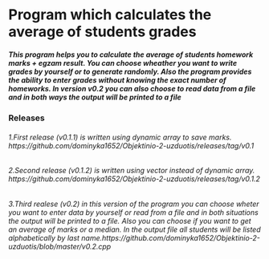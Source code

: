 <h1> Program which calculates the average of students grades </h1>
<h5> This program helps you to calculate the average of students homework marks + egzam result. You can choose wheather you want to write grades by yourself or to generate randomly. Also the program provides the ability to enter grades without knowing the exact number of homeworks. In version v0.2 you can also choose to read data from a file and in both ways the output will be printed to a file</5>

<h3> Releases </h3>
<h6>1.First release (v0.1.1) is written using dynamic array to save marks. https://github.com/dominyka1652/Objektinio-2-uzduotis/releases/tag/v0.1 </h6>
<h6>2.Second release (v0.1.2) is written using vector instead of dynamic array. https://github.com/dominyka1652/Objektinio-2-uzduotis/releases/tag/v0.1.2 </h6>
<h6>3.Third realese (v0.2) in this version of the program you can choose wheter you want to enter data by yourself or read from a file and in both situations the output will be printed to a file. Also you can choose if you want to get an average of marks or a median. In the output file all students will be listed alphabetically by last name.https://github.com/dominyka1652/Objektinio-2-uzduotis/blob/master/v0.2.cpp


                                                                                                                                        
